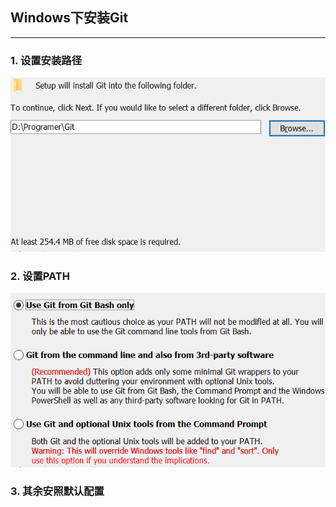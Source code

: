## Windows下安装Git

-----

### 1. 设置安装路径

![设置安装目录](../pictures/Git安装/设置安装目录.png)

### 2. 设置PATH

![配置PATH](../pictures/Git安装/配置PATH.png)

### 3. 其余安照默认配置
